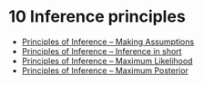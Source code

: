 # 10 Inference principles

- [Principles of Inference – Making Assumptions](https://docs.google.com/presentation/d/1wgu5e5E-oaYqeSi0_qok9v-ifhB9u6mi/edit#slide=id.p90)
- [Principles of Inference – Inference in short](https://docs.google.com/presentation/d/1wgu5e5E-oaYqeSi0_qok9v-ifhB9u6mi/edit#slide=id.p105)
- [Principles of Inference – Maximum Likelihood](https://docs.google.com/presentation/d/1wgu5e5E-oaYqeSi0_qok9v-ifhB9u6mi/edit#slide=id.p123)
- [Principles of Inference – Maximum Posterior](https://docs.google.com/presentation/d/1wgu5e5E-oaYqeSi0_qok9v-ifhB9u6mi/edit#slide=id.p130)
